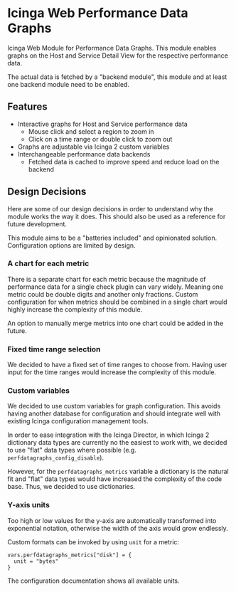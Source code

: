 # Icinga Web Performance Data Graphs

Icinga Web Module for Performance Data Graphs. This module enables graphs on the Host and Service Detail View for
the respective performance data.

The actual data is fetched by a "backend module", this module and at least one backend module need to be enabled.

## Features

* Interactive graphs for Host and Service performance data
  * Mouse click and select a region to zoom in
  * Click on a time range or double click to zoom out
* Graphs are adjustable via Icinga 2 custom variables
* Interchangeable performance data backends
  * Fetched data is cached to improve speed and reduce load on the backend

## Design Decisions

Here are some of our design decisions in order to understand why the module works the way it does.
This should also be used as a reference for future development.

This module aims to be a "batteries included" and opinionated solution.
Configuration options are limited by design.

### A chart for each metric

There is a separate chart for each metric because the magnitude of performance data for a single check plugin
can vary widely. Meaning one metric could be double digits and another only fractions.
Custom configuration for when metrics should be combined in a single chart would highly
increase the complexity of this module.

An option to manually merge metrics into one chart could be added in the future.

### Fixed time range selection

We decided to have a fixed set of time ranges to choose from.
Having user input for the time ranges would increase the complexity of this module.

### Custom variables

We decided to use custom variables for graph configuration.
This avoids having another database for configuration and should integrate well with existing
Icinga configuration management tools.

In order to ease integration with the Icinga Director, in which Icinga 2 dictionary data types are currently
no the easiest to work with, we decided to use "flat" data types where possible (e.g. `perfdatagraphs_config_disable`).

However, for the `perfdatagraphs_metrics` variable a dictionary is the natural fit and "flat" data types
would have increased the complexity of the code base. Thus, we decided to use dictionaries.

### Y-axis units

Too high or low values for the y-axis are automatically transformed into exponential notation,
otherwise the width of the axis would grow endlessly.

Custom formats can be invoked by using `unit` for a metric:

```
vars.perfdatagraphs_metrics["disk"] = {
  unit = "bytes"
}
```

The configuration documentation shows all available units.
